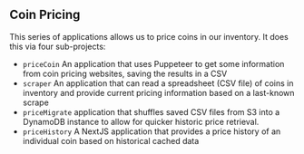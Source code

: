
## Coin Pricing

This series of applications allows us to price coins in our inventory. It does this via four sub-projects:

* `priceCoin` An application that uses Puppeteer to get some information from coin pricing websites, saving the results in a CSV
* `scraper` An application that can read a spreadsheet (CSV file) of coins in inventory and provide current pricing information based on a last-known scrape
* `priceMigrate` application that shuffles saved CSV files from S3 into a DynamoDB instance to allow for quicker historic price retrieval.
* `priceHistory` A NextJS application that provides a price history of an individual coin based on historical cached data

